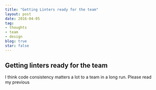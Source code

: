 ```yaml
---
title: "Getting Linters ready for the team"
layout: post
date: 2016-04-05 
tag:
- thoughts 
- team
- design
blog: true
star: false
---
```


## Getting linters ready for the team

I think code consistency matters a lot to a team in a long run. Please read my previous 
